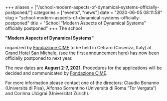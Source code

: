 +++
aliases = ["/school-modern-aspects-of-dynamical-systems-officially-postponed/"]
categories = ["events", "news"]
date = "2020-06-05 08:11:58"
slug = "school-modern-aspects-of-dynamical-systems-officially-postponed"
title = "School \"Modern Aspects of Dynamical Systems\" officially postponed"
+++
The school

**"Modern Aspects of Dynamical Systems"**

organized by [Fondazione CIME](http://web.math.unifi.it/users/cime/) to
be held in Cetraro (Cosenza, Italy) at [Grand Hotel San
Michele](https://www.grandhotelsanmichele.it/), (see the first
announcement
[here](https://www.dinamici.org/school-modern-aspects-of-dynamical-systems-20-24-july-2020/))
has now been officially postponed to next year.

The new dates are **August 2-7, 2021**. Procedures for the applications
will be decided and communicated by [Fondazione
CIME](http://web.math.unifi.it/users/cime/).

For more information please contact one of the directors: Claudio
Bonanno (Università di Pisa), Alfonso Sorrentino (Università di Roma
“Tor Vergata”) and Corinna Ulcigrai (Universität Zürich).
